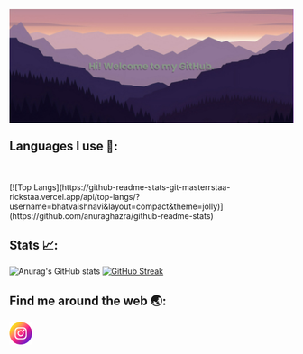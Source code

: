<a href="URL_REDIRECT" target="blank"><img align="center" src="https://github.com/BhatVaishnavi/BhatVaishnavi/blob/main/banner.png"/></a>

## Languages I use 🔮:
</br>
</br>
[![Top Langs](https://github-readme-stats-git-masterrstaa-rickstaa.vercel.app/api/top-langs/?username=bhatvaishnavi&layout=compact&theme=jolly)](https://github.com/anuraghazra/github-readme-stats)

<!--
### Hi there! Welcome to my GitHub👋
**BhatVaishnavi/BhatVaishnavi** is a ✨ _special_ ✨ repository because its `README.md` (this file) appears on your GitHub profile.

Here are some ideas to get you started:

- 🔭 I’m currently working on ...
- 🌱 I’m currently learning ...
- 👯 I’m looking to collaborate on ...
- 🤔 I’m looking for help with ...
- 💬 Ask me about ...
- 📫 How to reach me: ...
- 😄 Pronouns: ...
- ⚡ Fun fact: ...
-->
## Stats 📈:
![Anurag's GitHub stats](https://github-readme-stats-git-masterrstaa-rickstaa.vercel.app/api?username=vaishnavibhat&theme=jolly&show_icons=true)
[![GitHub Streak](https://github-readme-streak-stats.herokuapp.com?user=bhatvaishnavi&theme=jolly)](https://git.io/streak-stats)
## Find me around the web 🌏:
<a href="https://www.instagram.com/vaishnavibhat/"><img src="https://github.com/BhatVaishnavi/BhatVaishnavi/blob/main/instagram.png" height="40" width="40"/></a>
